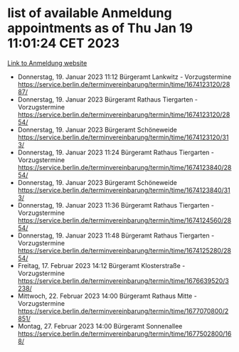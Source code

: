 # list of available Anmeldung appointments as of Thu Jan 19 11:01:24 CET 2023
[Link to Anmeldung website](https://service.berlin.de/terminvereinbarung/termin/tag.php?termin=0&anliegen[]=120686&dienstleisterlist=122210,122217,327316,122219,327312,122227,327314,122231,327346,122243,327348,122252,329742,122260,329745,122262,329748,122254,329751,122271,327278,122273,327274,122277,327276,330436,122280,327294,122282,327290,122284,327292,327539,122291,327270,122285,327266,122286,327264,122296,327268,150230,329760,122301,327282,122297,327286,122294,327284,122312,329763,122314,329775,122304,327330,122311,327334,122309,327332,122281,327352,122279,329772,122276,327324,122274,327326,122267,329766,122246,327318,122251,327320,122257,327322,122208,327298,122226,327300,121362,121364&herkunft=http%3A%2F%2Fservice.berlin.de%2Fdienstleistung%2F120686%2F)
- Donnerstag, 19. Januar 2023 11:12 Bürgeramt Lankwitz - Vorzugstermine https://service.berlin.de/terminvereinbarung/termin/time/1674123120/2887/
- Donnerstag, 19. Januar 2023  Bürgeramt Rathaus Tiergarten - Vorzugstermine https://service.berlin.de/terminvereinbarung/termin/time/1674123120/2854/
- Donnerstag, 19. Januar 2023  Bürgeramt Schöneweide https://service.berlin.de/terminvereinbarung/termin/time/1674123120/313/
- Donnerstag, 19. Januar 2023 11:24 Bürgeramt Rathaus Tiergarten - Vorzugstermine https://service.berlin.de/terminvereinbarung/termin/time/1674123840/2854/
- Donnerstag, 19. Januar 2023  Bürgeramt Schöneweide https://service.berlin.de/terminvereinbarung/termin/time/1674123840/313/
- Donnerstag, 19. Januar 2023 11:36 Bürgeramt Rathaus Tiergarten - Vorzugstermine https://service.berlin.de/terminvereinbarung/termin/time/1674124560/2854/
- Donnerstag, 19. Januar 2023 11:48 Bürgeramt Rathaus Tiergarten - Vorzugstermine https://service.berlin.de/terminvereinbarung/termin/time/1674125280/2854/
- Freitag, 17. Februar 2023 14:12 Bürgeramt Klosterstraße - Vorzugstermine https://service.berlin.de/terminvereinbarung/termin/time/1676639520/3238/
- Mittwoch, 22. Februar 2023 14:00 Bürgeramt Rathaus Mitte - Vorzugstermine https://service.berlin.de/terminvereinbarung/termin/time/1677070800/2851/
- Montag, 27. Februar 2023 14:00 Bürgeramt Sonnenallee https://service.berlin.de/terminvereinbarung/termin/time/1677502800/168/
